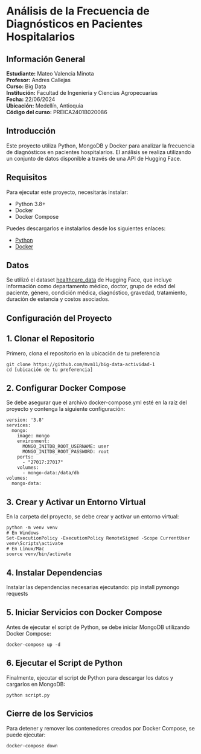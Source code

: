 # Análisis de la Frecuencia de Diagnósticos en Pacientes Hospitalarios

## Información General
**Estudiante:** Mateo Valencia Minota  
**Profesor:** Andres Callejas  
**Curso:** Big Data  
**Institución:** Facultad de Ingeniería y Ciencias Agropecuarias  
**Fecha:** 22/06/2024  
**Ubicación:** Medellín, Antioquia  
**Código del curso:** PREICA2401B020086  

## Introducción
Este proyecto utiliza Python, MongoDB y Docker para analizar la frecuencia de diagnósticos en pacientes hospitalarios. El análisis se realiza utilizando un conjunto de datos disponible a través de una API de Hugging Face.


## Requisitos
Para ejecutar este proyecto, necesitarás instalar:

- Python 3.8+
- Docker
- Docker Compose

Puedes descargarlos e instalarlos desde los siguientes enlaces:

- [Python](https://www.python.org/downloads/)
- [Docker](https://www.docker.com/products/docker-desktop)


## Datos
Se utilizó el dataset [healthcare_data](https://huggingface.co/datasets/Nicolybgs/healthcare_data) de Hugging Face, que incluye información como departamento médico, doctor, grupo de edad del paciente, género, condición médica, diagnóstico, gravedad, tratamiento, duración de estancia y costos asociados.

## Configuración del Proyecto

## 1. Clonar el Repositorio
Primero, clona el repositorio en la ubicación de tu preferencia

```
git clone https://github.com/mvm11/big-data-actividad-1
cd [ubicación de tu preferencia]
```

## 2. Configurar Docker Compose
Se debe asegurar que el archivo docker-compose.yml esté en la raíz del proyecto y contenga la siguiente configuración:
```
version: '3.8'
services:
  mongo:
    image: mongo
    environment:
      MONGO_INITDB_ROOT_USERNAME: user
      MONGO_INITDB_ROOT_PASSWORD: root
    ports:
      - "27017:27017"
    volumes:
      - mongo-data:/data/db
volumes:
  mongo-data:
```

## 3. Crear y Activar un Entorno Virtual
En la carpeta del proyecto, se debe crear y activar un entorno virtual:


```
python -m venv venv
# En Windows
Set-ExecutionPolicy -ExecutionPolicy RemoteSigned -Scope CurrentUser
venv\Scripts\activate
# En Linux/Mac
source venv/bin/activate
```

## 4. Instalar Dependencias
Instalar las dependencias necesarias ejecutando:
pip install pymongo requests


## 5. Iniciar Servicios con Docker Compose
Antes de ejecutar el script de Python, se debe iniciar MongoDB utilizando Docker Compose:
```
docker-compose up -d
```

## 6. Ejecutar el Script de Python
Finalmente, ejecutar el script de Python para descargar los datos y cargarlos en MongoDB:


```
python script.py
```


## Cierre de los Servicios
Para detener y remover los contenedores creados por Docker Compose, se puede ejecutar:

```
docker-compose down
```











